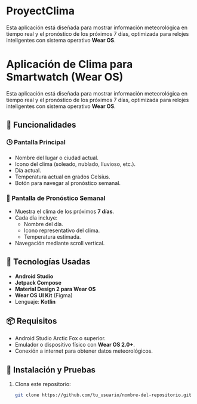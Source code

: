 # ProyectClima
Esta aplicación está diseñada para mostrar información meteorológica en tiempo real y el pronóstico de los próximos 7 días, optimizada para relojes inteligentes con sistema operativo **Wear OS**.
# Aplicación de Clima para Smartwatch (Wear OS)

Esta aplicación está diseñada para mostrar información meteorológica en tiempo real y el pronóstico de los próximos 7 días, optimizada para relojes inteligentes con sistema operativo **Wear OS**.

## 📱 Funcionalidades

### 🕒 Pantalla Principal
- Nombre del lugar o ciudad actual.
- Icono del clima (soleado, nublado, lluvioso, etc.).
- Día actual.
- Temperatura actual en grados Celsius.
- Botón para navegar al pronóstico semanal.

### 📅 Pantalla de Pronóstico Semanal
- Muestra el clima de los próximos **7 días**.
- Cada día incluye:
  - Nombre del día.
  - Icono representativo del clima.
  - Temperatura estimada.
- Navegación mediante scroll vertical.

## 🧩 Tecnologías Usadas

- **Android Studio**
- **Jetpack Compose**
- **Material Design 2 para Wear OS**
- **Wear OS UI Kit** (Figma)
- Lenguaje: **Kotlin**

## 📦 Requisitos

- Android Studio Arctic Fox o superior.
- Emulador o dispositivo físico con **Wear OS 2.0+**.
- Conexión a internet para obtener datos meteorológicos.

## 🧪 Instalación y Pruebas

1. Clona este repositorio:

   ```bash
   git clone https://github.com/tu_usuario/nombre-del-repositorio.git
